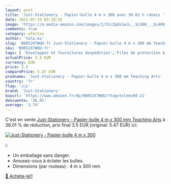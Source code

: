 ```yaml
---
layout: post
title: 'Just-Stationery - Papier-bulle 4 m x 300 avec 36.01 % rabais '
date: 2021-07-15 03:18:55
image: 'https://m.media-amazon.com/images/I/31cZqUk1wlL._SL500_._SL400_.jpg'
comments: true
category: ofertas
author: 'tole.es'
slug: 'B0052X7WQU-fr Just-Stationery - Papier-bulle 4 m x 300 mm Teaching Arts'
sku: 'B0052X7WQU-fr'
tags: [ 'Enveloppes et fournitures dexpédition','Films de protection à bulle','Fournitures de bureau','Produits demballage','just-stationery', ]
actualPrice: 3.5 EUR
currency: EUR
price: 3.5
comparePrice: 5.47 EUR
prodname: 'Just-Stationery - Papier-bulle 4 m x 300 mm Teaching Arts'
country: 'fr'
flag: '🇫🇷'
brand: 'Just-Stationery'
buyurl: 'https://www.amazon.fr/dp/B0052X7WQU/?tag=tolees0d-21'
descuento: '36.01'
average: '3.74'
---
```


C'est en vente [Just-Stationery - Papier-bulle 4 m x 300 mm Teaching Arts](https://www.amazon.fr/dp/B0052X7WQU/?tag=tolees0d-21)  à  36.01 % de réduction, prix final  3.5 EUR (original: 5.47 EUR) ici:

[![Just-Stationery - Papier-bulle 4 m x 300](https://m.media-amazon.com/images/I/31cZqUk1wlL._SL500_._SL400_.jpg)](https://www.amazon.fr/dp/B0052X7WQU/?tag=tolees0d-21)

ℹ️:

- Un emballage sans danger.
- Amusez-vous à éclater les bulles.
- Dimensions (par rouleau) : 4 m x 300 mm.

[🛒 Achète-le!!](https://www.amazon.fr/dp/B0052X7WQU/?tag=tolees0d-21)
